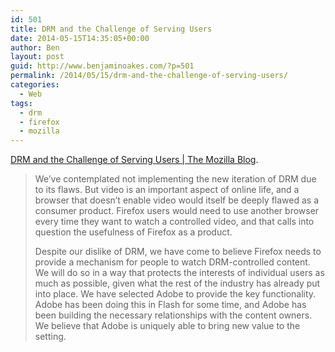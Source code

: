 ```yaml
---
id: 501
title: DRM and the Challenge of Serving Users
date: 2014-05-15T14:35:05+00:00
author: Ben
layout: post
guid: http://www.benjaminoakes.com/?p=501
permalink: /2014/05/15/drm-and-the-challenge-of-serving-users/
categories:
  - Web
tags:
  - drm
  - firefox
  - mozilla
---
```

[DRM and the Challenge of Serving Users | The Mozilla Blog](https://blog.mozilla.org/blog/2014/05/14/drm-and-the-challenge-of-serving-users/).

> We’ve contemplated not implementing the new iteration of DRM due to its flaws. But video is an important aspect of online life, and a browser that doesn’t enable video would itself be deeply flawed as a consumer product. Firefox users would need to use another browser every time they want to watch a controlled video, and that calls into question the usefulness of Firefox as a product.
> 
> Despite our dislike of DRM, we have come to believe Firefox needs to provide a mechanism for people to watch DRM-controlled content. We will do so in a way that protects the interests of individual users as much as possible, given what the rest of the industry has already put into place. We have selected Adobe to provide the key functionality. Adobe has been doing this in Flash for some time, and Adobe has been building the necessary relationships with the content owners. We believe that Adobe is uniquely able to bring new value to the setting.
